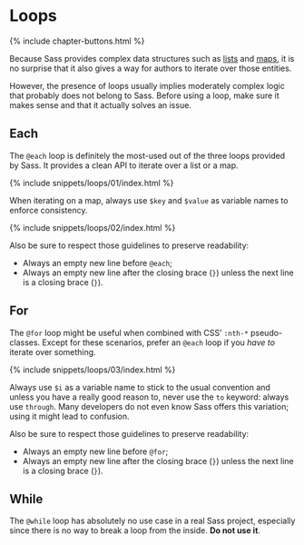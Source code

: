 
# Loops

{% include chapter-buttons.html %}

Because Sass provides complex data structures such as [lists](#lists) and [maps](#maps), it is no surprise that it also gives a way for authors to iterate over those entities.

However, the presence of loops usually implies moderately complex logic that probably does not belong to Sass. Before using a loop, make sure it makes sense and that it actually solves an issue.

## Each

The `@each` loop is definitely the most-used out of the three loops provided by Sass. It provides a clean API to iterate over a list or a map.

{% include snippets/loops/01/index.html %}

When iterating on a map, always use `$key` and `$value` as variable names to enforce consistency.

{% include snippets/loops/02/index.html %}

Also be sure to respect those guidelines to preserve readability:

* Always an empty new line before `@each`;
* Always an empty new line after the closing brace (`}`) unless the next line is a closing brace (`}`).

## For

The `@for` loop might be useful when combined with CSS’ `:nth-*` pseudo-classes. Except for these scenarios, prefer an `@each` loop if you *have to* iterate over something.

{% include snippets/loops/03/index.html %}

Always use `$i` as a variable name to stick to the usual convention and unless you have a really good reason to, never use the `to` keyword: always use `through`. Many developers do not even know Sass offers this variation; using it might lead to confusion.

Also be sure to respect those guidelines to preserve readability:

* Always an empty new line before `@for`;
* Always an empty new line after the closing brace (`}`) unless the next line is a closing brace (`}`).

## While

The `@while` loop has absolutely no use case in a real Sass project, especially since there is no way to break a loop from the inside. **Do not use it**.
